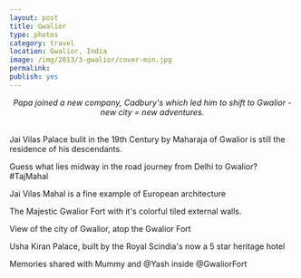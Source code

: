 ```yaml
---
layout: post
title: Gwalior
type: photos
category: travel
location: Gwalior, India
image: /img/2013/3-gwalior/cover-min.jpg 
permalink: 
publish: yes
---
```

<!-- http://compressjpeg.com -->
<!-- http://compressimage.toolur.com/ 1024, 400-->
<center>
<i>
Papa joined a new company, Cadbury's which led him to shift to Gwalior - new city = new adventures.
</i>
</center>
<br>
<p class="center"><img src="{{site.baseurl}}/img/2013/3-gwalior/cover.jpg" alt="">Jai Vilas Palace bulit in the 19th Century by  Maharaja of Gwalior is still the residence of his descendants.</p>

<p class="center"><img src="{{site.baseurl}}/img/2013/3-gwalior/1.jpg" alt="">Guess what lies midway in the road journey from Delhi to Gwalior? #TajMahal</p>

<p class="center"><img src="{{site.baseurl}}/img/2013/3-gwalior/2.jpg" alt="">Jai Vilas Mahal is a fine example of European architecture<p>

<p class="center"><img src="{{site.baseurl}}/img/2013/3-gwalior/3.jpg" alt="">The Majestic Gwalior Fort with it's colorful tiled external walls.
</p>

<p class="center"><img src="{{site.baseurl}}/img/2013/3-gwalior/5.jpg" alt="">View of the city of Gwalior, atop the Gwalior Fort</p>


<p class="center"><img src="{{site.baseurl}}/img/2013/3-gwalior/6.jpg" alt="">Usha Kiran Palace, built by the Royal Scindia's now a 5 star heritage hotel</p>

<p class="center"><img src="{{site.baseurl}}/img/2013/3-gwalior/4.jpg" alt="">Memories shared with Mummy and @Yash inside @GwaliorFort</p>
